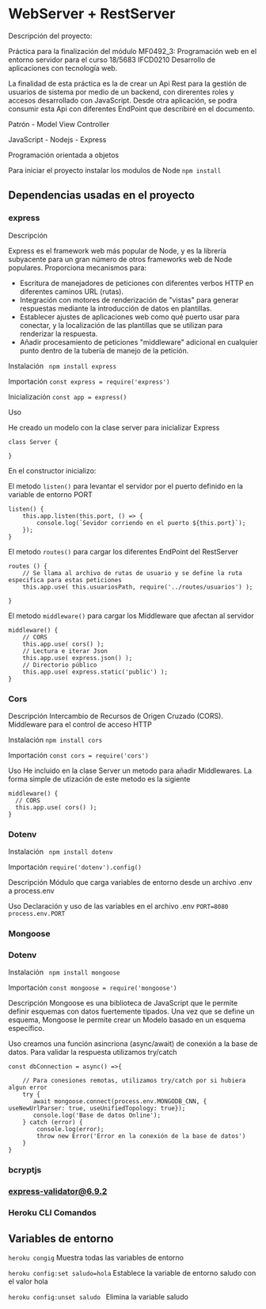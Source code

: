 # WebServer + RestServer

Descripción del proyecto: 

Práctica para la finalización del módulo MF0492_3: Programación web en el entorno servidor para el curso  18/5683 IFCD0210 Desarrollo de aplicaciones con tecnología web.

La finalidad de esta práctica es la de crear un Api Rest para la gestión de usuarios de sistema por medio de un backend, con direrentes roles y accesos desarrollado con JavaScript. Desde otra aplicación, se podra consumir esta Api con diferentes EndPoint que describiré en el documento.

Patrón - Model View Controller

JavaScript - Nodejs - Express

Programación orientada a objetos


Para iniciar el proyecto instalar los modulos de Node ``` npm install ```



## Dependencias usadas en el proyecto 

### express
Descripción
 
Express es el framework web más popular de Node, y es la librería subyacente para un gran número de otros frameworks web de Node populares. Proporciona mecanismos para:

- Escritura de manejadores de peticiones con diferentes verbos HTTP en diferentes caminos URL (rutas).
- Integración con motores de renderización de "vistas" para generar respuestas mediante la introducción de datos en plantillas.
- Establecer ajustes de aplicaciones web como qué puerto usar para conectar, y la localización de las plantillas que se utilizan para renderizar la respuesta.
- Añadir procesamiento de peticiones "middleware" adicional en cualquier punto dentro de la tubería de manejo de la petición.

Instalación
``` npm install express```

Importación
``` const express = require('express')   ```

Inicialización 
``` const app = express() ```



Uso 

He creado un modelo con la clase server para inicializar Express 
```
class Server {

}
```

En el constructor inicializo:

El metodo ``` listen() ``` para levantar el servidor por el puerto definido en la variable de entorno PORT
```
listen() {
    this.app.listen(this.port, () => {
        console.log(`Sevidor corriendo en el puerto ${this.port}`);
    });
}
```
El metodo ``` routes() ``` para cargar los diferentes EndPoint del RestServer
```
routes () {
    // Se llama al archivo de rutas de usuario y se define la ruta especifica para estas peticiones
    this.app.use( this.usuariosPath, require('../routes/usuarios') );
        
}
```
El metodo ``` middleware() ``` para cargar los Middleware que afectan al servidor
```
middleware() {
    // CORS
    this.app.use( cors() );
    // Lectura e iterar Json
    this.app.use( express.json() );
    // Directorio público
    this.app.use( express.static('public') );
}
```


### Cors

Descripción
Intercambio de Recursos de Origen Cruzado (CORS). Middleware para el control de acceso HTTP 

Instalación
 ``` npm install cors ```


Importación
``` const cors = require('cors') ```

Uso
He incluido en la clase Server un metodo para añadir Middlewares. La forma simple de utización de este metodo es la sigiente 
```  
middleware() {
  // CORS
  this.app.use( cors() );
}
 ```

### Dotenv

Instalación
``` npm install dotenv```

Importación
``` require('dotenv').config() ```

Descripción
Módulo que carga variables de entorno desde un archivo .env a process.env

Uso 
Declaración y uso de las variables en el archivo .env
``` PORT=8080 ``` 
``` process.env.PORT ```

### Mongoose

### Dotenv

Instalación
``` npm install mongoose```

Importación
``` const mongoose = require('mongoose') ```

Descripción
Mongoose es una biblioteca de JavaScript que le permite definir esquemas con datos fuertemente tipados. Una vez que se define un esquema, Mongoose le permite crear un Modelo basado en un esquema específico. 

Uso 
creamos una función asincriona (async/await) de conexión a la base de datos. Para validar la respuesta utilizamos try/catch 

```
const dbConnection = async() =>{

    // Para conesiones remotas, utilizamos try/catch por si hubiera algun error
    try {
       await mongoose.connect(process.env.MONGODB_CNN, { useNewUrlParser: true, useUnifiedTopology: true});
       console.log('Base de datos Online');
    } catch (error) {
        console.log(error);
        throw new Error('Error en la conexión de la base de datos')
    }
}
```




### bcryptjs


### express-validator@6.9.2

### Heroku CLI Comandos

## Variables de entorno

``` heroku congig ```
Muestra todas las variables de entorno

``` heroku config:set saludo=hola ```
Establece la variable de entorno saludo con el valor hola

``` heroku config:unset saludo  ```
Elimina la variable saludo

